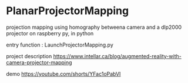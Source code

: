# PlanarProjectorMapping
projection mapping using homography betweena camera and a dlp2000 projector on raspberry py, in python

entry function :  LaunchProjectorMapping.py

project description
https://www.intellar.ca/blog/augmented-reality-with-camera-projector-mapping

demo
https://youtube.com/shorts/YFac1oPabVI
